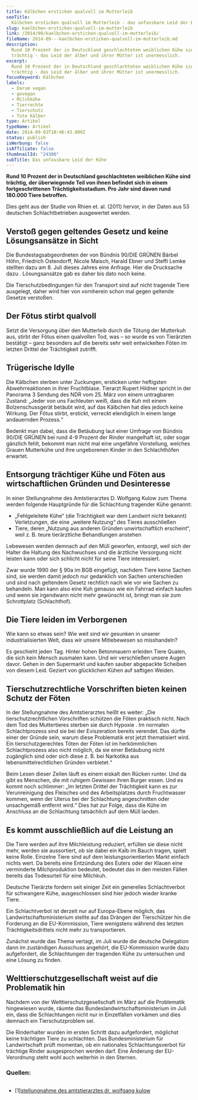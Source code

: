 ```yaml
---
title: Kälbchen ersticken qualvoll im Mutterleib
seoTitle:
  Kälbchen ersticken qualvoll im Mutterleib - das unfassbare Leid der Kühe
slug: kaelbchen-ersticken-qualvoll-im-mutterleib
link: /2014/09/kaelbchen-ersticken-qualvoll-im-mutterleib/
fileName: 2014-09---kaelbchen-ersticken-qualvoll-im-mutterleib.md
description:
  Rund 10 Prozent der in Deutschland geschlachteten weiblichen Kühe sind
  trächtig - das Leid der älber und ihrer Mütter ist unermesslich.
excerpt:
  Rund 10 Prozent der in Deutschland geschlachteten weiblichen Kühe sind
  trächtig - das Leid der älber und ihrer Mütter ist unermesslich.
focusKeyword: Kälbchen
labels:
  - Darum vegan
  - govegan
  - Milchkühe
  - Tierrechte
  - Tierschutz
  - Tote Kälber
type: Artikel
typeName: Artikel
date: 2014-09-03T10:46:43.000Z
status: publish
isWerbung: false
isAffiliate: false
thumbnailId: "24306"
subTitle: Das unfassbare Leid der Kühe
---
```


<div class="page" title="Page 1"><div class="section"><div class="layoutArea"><div class="column"><strong>Rund 10 Prozent der in Deutschland geschlachteten weiblichen Kühe sind trächtig, der überwiegende Teil von ihnen befindet sich in einem fortgeschrittenen Trächtigkeitsstadium. Pro Jahr sind davon rund 180.000 Tiere betroffen. </strong>

Dies geht aus der Studie von Rhien et. al. (2011) hervor, in der Daten aus 53
deutschen Schlachtbetrieben ausgewertet werden.

## Verstoß gegen geltendes Gesetz und keine Lösungsansätze in Sicht

Die Bundestagsabgeordneten der von Bündnis 90/DIE GRÜNEN Bärbel Höhn, Friedrich
Ostendorff, Nicole Maisch, Harald Ebner und Steffi Lemke stellten dazu am 8.
Juli dieses Jahres eine Anfrage. Hier die Drucksache dazu [](#1). Lösungsansätze
gab es daher bis dato noch keine.

Die Tierschutzbedingungen für den Transport sind auf nicht tragende Tiere
ausgelegt, daher wird hier von vornherein schon mal gegen geltende Gesetze
verstoßen.

## Der Fötus stirbt qualvoll

Setzt die Versorgung über den Mutterleib durch die Tötung der Mutterkuh aus,
stirbt der Fötus einen qualvollen Tod, was – so wurde es von Tierärzten
bestätigt – ganz besonders auf die bereits sehr weit entwickelten Föten im
letzten Drittel der Trächtigkeit zutrifft.

## Trügerische Idylle

Die Kälbchen sterben unter Zuckungen, ersticken unter heftigsten
Abwehrreaktionen in ihrer Fruchtblase. Tierarzt Rupert Hildner spricht in der
Panorama 3 Sendung des NDR vom 25. März [](#2) von einem untragbaren Zustand:
„Jeder von uns Fachleuten weiß, dass die Kuh mit einem Bolzenschussgerät betäubt
wird, auf das Kälbchen hat dies jedoch keine Wirkung. Der Fötus stirbt,
erstickt, verreckt elendiglich in einem lange andauernden Prozess.“

Bedenkt man dabei, dass die Betäubung laut einer Umfrage von Bündnis 90/DIE
GRÜNEN bei rund 4-9 Prozent der Rinder mangelhaft ist, oder sogar gänzlich
fehlt, bekommt man nicht mal eine ungefähre Vorstellung, welches Grauen
Mutterkühe und ihre ungeborenen Kinder in den Schlachthöfen erwartet.

## Entsorgung trächtiger Kühe und Föten aus wirtschaftlichen Gründen und Desinteresse

In einer Stellungnahme des Amtstierarztes D. Wolfgang Kulow zum Thema werden
folgende Hauptgründe für die Schlachtung tragender Kühe genannt:

<ul><li>„Fehlgeleitete Kühe“ (die Trächtigkeit war dem Landwirt nicht bekannt) Verletzungen, die eine „weitere Nutzung“ des Tieres ausschließen</li><li>Tiere, deren „Nutzung aus anderen Gründen unwirtschaftlich erscheint“, weil z. B. teure tierärztliche Behandlungen anstehen</li></ul>
Lebewesen werden demnach auf den Müll geworfen, entsorgt, weil sich der Halter die Haltung des Nachwuchses und die ärztliche Versorgung nicht leisten kann oder sich schlicht nicht für seine Tiere interessiert.

Zwar wurde 1990 der § 90a im BGB eingefügt, nachdem Tiere keine Sachen sind, sie
werden damit jedoch nur gedanklich von Sachen unterschieden und sind nach
geltendem Gesetz rechtlich nach wie vor wie Sachen zu behandeln. Man kann also
eine Kuh genauso wie ein Fahrrad einfach kaufen und wenn sie irgendwann nicht
mehr gewünscht ist, bringt man sie zum Schrottplatz (Schlachthof).

## Die Tiere leiden im Verborgenen

Wie kann so etwas sein? Wie weit sind wir gesunken in unserer industrialisierten
Welt, dass wir unsere Mitlebewesen so misshandeln?

Es geschieht jeden Tag. Hinter hohen Betonmauern erleiden Tiere Qualen, die sich
kein Mensch ausmalen kann. Und wir verschließen unsere Augen davor. Gehen in den
Supermarkt und kaufen sauber abgepackte Scheiben von diesem Leid. Geziert von
glücklichen Kühen auf saftigen Weiden.

## Tierschutzrechtliche Vorschriften bieten keinen Schutz der Föten

In der Stellungnahme des Amtstierarztes heißt es weiter: „Die
tierschutzrechtlichen Vorschriften schützen die Föten praktisch nicht. Nach dem
Tod des Muttertieres sterben sie durch Hypoxie [](#3). Im normalen
Schlachtprozess sind sie bei der Eviszeration bereits verendet. Das dürfte einer
der Gründe sein, warum diese Problematik erst jetzt thematisiert wird. Ein
tierschutzgerechtes Töten der Föten ist im herkömmlichen Schlachtprozess also
nicht möglich, da sie einer Betäubung nicht zugänglich sind oder sich diese z.
B. bei Narkotika aus lebensmittelrechtlichen Gründen verbietet.“

Beim Lesen dieser Zeilen läuft es einem eiskalt den Rücken runter. Und da gibt
es Menschen, die mit ruhigem Gewissen ihren Burger essen. Und es kommt noch
schlimmer: „Im letzten Drittel der Trächtigkeit kann es zur Verunreinigung des
Fleisches und des Arbeitsplatzes durch Fruchtwasser kommen, wenn der Uterus bei
der Schlachtung angeschnitten oder unsachgemäß entfernt wird.“ Dies hat zur
Folge, dass die Kühe im Anschluss an die Schlachtung tatsächlich auf dem Müll
landen.

## Es kommt ausschließlich auf die Leistung an

Die Tiere werden auf ihre Milchleistung reduziert, erfüllen sie diese nicht
mehr, werden sie aussortiert, ob sie dabei ein Kalb im Bauch tragen, spielt
keine Rolle. Einzelne Tiere sind auf dem leistungsorientierten Markt einfach
nichts wert. Da bereits eine Entzündung des Euters oder der Klauen eine
verminderte Milchproduktion bedeutet, bedeutet das in den meisten Fällen bereits
das Todesurteil für eine Milchkuh.

Deutsche Tierärzte fordern seit einiger Zeit ein generelles Schlachtverbot für
schwangere Kühe, ausgeschlossen sind hier jedoch wieder kranke Tiere.

Ein Schlachtverbot ist derzeit nur auf Europa-Ebene möglich, das
Landwirtschaftsministerium stellte auf das Drängen der Tierschützer hin die
Forderung an die EU-Kommission, Tiere wenigstens während des letzten
Trächtigkeitsdrittels nicht mehr zu transportieren.

Zunächst wurde das Thema vertagt, im Juli wurde die deutsche Delegation dann im
zuständigen Ausschuss angehört, die EU-Kommission wurde dazu aufgefordert, die
Schlachtungen der tragenden Kühe zu untersuchen und eine Lösung zu finden.

## Welttierschutzgesellschaft weist auf die Problematik hin

Nachdem von der Welttierschutzgesellschaft im März auf die Problematik
hingewiesen wurde, räumte das Bundeslandwirtschaftsministerium im Juli ein, dass
die Schlachtungen nicht nur in Einzelfällen vorkämen und dies demnach ein
Tierschutzproblem sei.

Die Rinderhalter wurden im ersten Schritt dazu aufgefordert, möglichst keine
trächtigen Tiere zu schlachten. Das Bundesministerium für Landwirtschaft prüft
momentan, ob ein nationales Schlachtungsverbot für trächtige Rinder
ausgesprochen werden darf. Eine Änderung der EU-Verordnung steht wohl auch
weiterhin in den Sternen.

### Quellen:</div><ul><li id="1">[1][stellungnahme des amtstierarztes dr. wolfgang kulow](http://dip21.bundestag.de/dip21/btd/18/013/1801391.pdf) </li></ul></div></div></div>
